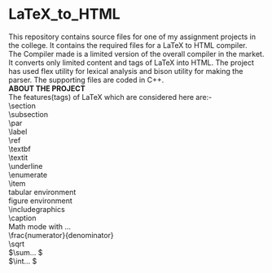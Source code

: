 # LaTeX_to_HTML
This repository contains source files for one of my assignment projects in the college. It contains the required files for a LaTeX to HTML compiler.<br>
The Compiler made is a limited version of the overall compiler in the market. It converts only limited content and tags of LaTeX into HTML.
The project has used flex utility for lexical analysis and bison utility for making the parser. The supporting files are coded in C++.<br>
<strong>ABOUT THE PROJECT</strong><br>
The features(tags) of LaTeX which are considered here are:-<br>
\section<br>
\subsection<br>
\par<br>
\label<br>
\ref<br>
\textbf<br>
\textit<br>
\underline<br>
\enumerate<br>
\item<br>
tabular environment<br>
figure environment<br>
\includegraphics<br>
\caption<br>
Math mode with $...$<br>
\frac{numerator}{denominator}<br>
\sqrt<br>
$\sum... $<br>
$\int...   $<br>
